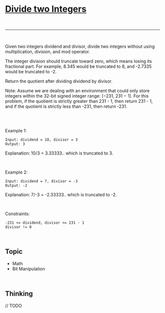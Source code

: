 # [Divide two Integers](https://leetcode.com/problems/divide-two-integers/description/)

<br>

---

<br>

Given two integers dividend and divisor, divide two integers without using multiplication, division, and mod operator.

The integer division should truncate toward zero, which means losing its fractional part. For example, 8.345 would be truncated to 8, and -2.7335 would be truncated to -2.

Return the quotient after dividing dividend by divisor.

Note: Assume we are dealing with an environment that could only store integers within the 32-bit signed integer range: [−231, 231 − 1]. For this problem, if the quotient is strictly greater than 231 - 1, then return 231 - 1, and if the quotient is strictly less than -231, then return -231.

<br>
<br>

Example 1:
```
Input: dividend = 10, divisor = 3
Output: 3
```
Explanation: 10/3 = 3.33333.. which is truncated to 3.

<br>

Example 2:
```
Input: dividend = 7, divisor = -3
Output: -2
```
Explanation: 7/-3 = -2.33333.. which is truncated to -2.

<br>

Constraints:

```
-231 <= dividend, divisor <= 231 - 1
divisor != 0
```

<br>

## Topic

* Math
* Bit Manipulation

<br>

## Thinking

// TODO